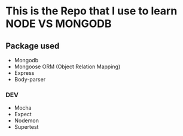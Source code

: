 # This is the Repo that I use to learn NODE VS MONGODB

## Package used

- Mongodb
- Mongoose ORM (Object Relation Mapping)
- Express
- Body-parser

### DEV
- Mocha
- Expect
- Nodemon
- Supertest